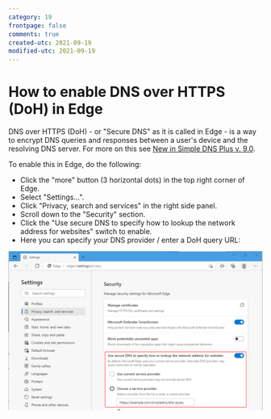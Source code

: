 ```yaml
---
category: 19
frontpage: false
comments: true
created-utc: 2021-09-19
modified-utc: 2021-09-19
---
```

# How to enable DNS over HTTPS (DoH) in Edge

DNS over HTTPS (DoH) - or "Secure DNS" as it is called in Edge - is a way to encrypt DNS queries and responses between a user's device and the resolving DNS server. For more on this see [New in Simple DNS Plus v. 9.0](/kb/194).

To enable this in Edge, do the following:

- Click the "more" button (3 horizontal dots) in the top right corner of Edge.
- Select "Settings...". 
- Click "Privacy, search and services" in the right side panel.
- Scroll down to the "Security" section.
- Click the "Use secure DNS to specify how to lookup the network address for websites" switch to enable.
- Here you can specify your DNS provider / enter a DoH query URL:

![](/img/196/doh-edge.png)
